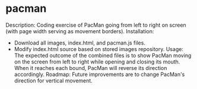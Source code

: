 # pacman
Description: Coding exercise of PacMan going from left to right on screen (with page width serving as movement borders).
Installation: 
- Download all images, index.html, and pacman.js files.
- Modify index.html source based on stored images repository.
Usage: The expected outcome of the combined files is to show PacMan moving on the screen from left to right while opening and closing its mouth. When it reaches each bound, PacMan will reverse its direction accordingly.
Roadmap: Future improvements are to change PacMan's direction for vertical movement.
